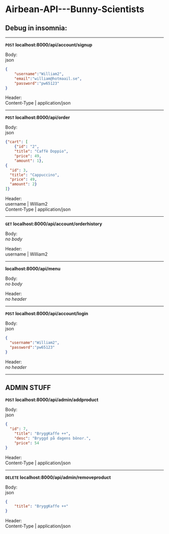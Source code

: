 # Airbean-API---Bunny-Scientists

## Debug in insomnia:

---
**`POST` localhost:8000/api/account/signup**

Body:    
json       
```json
{
    "username":"William2",
    "email":"william@hotmaail.se",
    "password":"pw65123"
}
```

Header:   
Content-Type | application/json

---
**`POST` localhost:8000/api/order**

Body:     
json        
```json
{"cart": [
    {"id": "2",
    "title": "Caffè Doppio",
    "price": 49,
    "amount": 1},
{
  "id": 3,
  "title": "Cappuccino",
  "price": 49,
  "amount": 2}
]}
```

Header:      
username | William2     
Content-Type | application/json

---
**`GET` localhost:8000/api/account/orderhistory**

Body:         
*no body*

Header:   
username | William2     

---
**localhost:8000/api/menu**

Body:       
*no body*

Header:        
*no header*

---
**`POST` localhost:8000/api/account/login**

Body:       
json                 
```json
{
  "username":"William2",
  "password":"pw65123"
}
```

Header:        
*no header*

---
ADMIN STUFF
---
**`POST` localhost:8000/api/admin/addproduct**

Body:       
json            
```json
{
  "id": 7,
	"title": "BryggKaffe ++",
	"desc": "Bryggd på dagens bönor.",
	"price": 54
}
```

Header:        
Content-Type | application/json

---
**`DELETE` localhost:8000/api/admin/removeproduct**

Body:       
json         
```json
{
	"title": "BryggKaffe ++"
}
```

Header:        
Content-Type | application/json

